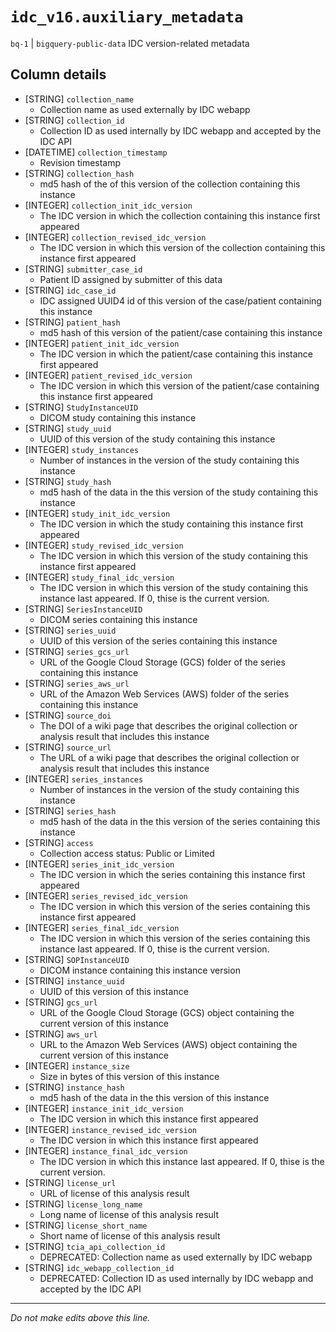 # `idc_v16.auxiliary_metadata`
`bq-1` | `bigquery-public-data`
IDC version-related metadata

## Column details
* [STRING]    `collection_name`
  - Collection name as used externally by IDC webapp
* [STRING]    `collection_id`
  - Collection ID as used internally by IDC webapp and accepted by the IDC API
* [DATETIME]  `collection_timestamp`
  - Revision timestamp
* [STRING]    `collection_hash`
  - md5 hash of the of this version of the collection containing this instance
* [INTEGER]   `collection_init_idc_version`
  - The IDC version in which the collection containing this instance first appeared
* [INTEGER]   `collection_revised_idc_version`
  - The IDC version in which this version of the collection containing this instance first appeared
* [STRING]    `submitter_case_id`
  - Patient ID assigned by submitter of this data
* [STRING]    `idc_case_id`
  - IDC assigned UUID4 id of this version of the case/patient containing this instance
* [STRING]    `patient_hash`
  - md5 hash of this version of the patient/case containing this instance
* [INTEGER]   `patient_init_idc_version`
  - The IDC version in which the patient/case containing this instance first appeared
* [INTEGER]   `patient_revised_idc_version`
  - The IDC version in which this version of the patient/case containing this instance first appeared
* [STRING]    `StudyInstanceUID`
  - DICOM study containing this instance
* [STRING]    `study_uuid`
  - UUID of this version of the study containing this instance
* [INTEGER]   `study_instances`
  - Number of instances in the version of the study containing this instance
* [STRING]    `study_hash`
  - md5 hash of the data in the this version of the study containing this instance
* [INTEGER]   `study_init_idc_version`
  - The IDC version in which the study containing this instance first appeared
* [INTEGER]   `study_revised_idc_version`
  - The IDC version in which this version of the study containing this instance first appeared
* [INTEGER]   `study_final_idc_version`
  - The IDC version in which this version of the study containing this instance last appeared. If 0, thise is the current version.
* [STRING]    `SeriesInstanceUID`
  - DICOM series containing this instance
* [STRING]    `series_uuid`
  - UUID of this version of the series containing this instance
* [STRING]    `series_gcs_url`
  - URL of the Google Cloud Storage (GCS) folder of the series containing this instance
* [STRING]    `series_aws_url`
  - URL of the Amazon Web Services (AWS) folder of the series containing this instance
* [STRING]    `source_doi`
  - The DOI of a wiki page that describes the original collection or analysis result that includes this instance
* [STRING]    `source_url`
  - The URL of a wiki page that describes the original collection or analysis result that includes this instance
* [INTEGER]   `series_instances`
  - Number of instances in the version of the study containing this instance
* [STRING]    `series_hash`
  - md5 hash of the data in the this version of the series containing this instance
* [STRING]    `access`
  - Collection access status: Public or Limited
* [INTEGER]   `series_init_idc_version`
  - The IDC version in which the series containing this instance first appeared
* [INTEGER]   `series_revised_idc_version`
  - The IDC version in which this version of the series containing this instance first appeared
* [INTEGER]   `series_final_idc_version`
  - The IDC version in which this version of the series containing this instance last appeared. If 0, thise is the current version.
* [STRING]    `SOPInstanceUID`
  - DICOM instance containing this instance version
* [STRING]    `instance_uuid`
  - UUID of this version of this instance
* [STRING]    `gcs_url`
  - URL of the Google Cloud Storage (GCS) object containing the current version of this instance
* [STRING]    `aws_url`
  - URL to the Amazon Web Services (AWS) object containing the current version of this instance
* [INTEGER]   `instance_size`
  - Size in bytes of this version of this instance
* [STRING]    `instance_hash`
  - md5 hash of the data in the this version of this instance
* [INTEGER]   `instance_init_idc_version`
  - The IDC version in which this instance first appeared
* [INTEGER]   `instance_revised_idc_version`
  - The IDC version in which this instance first appeared
* [INTEGER]   `instance_final_idc_version`
  - The IDC version in which this instance last appeared. If 0, thise is the current version.
* [STRING]    `license_url`
  - URL of license of this analysis result
* [STRING]    `license_long_name`
  - Long name of license of this analysis result
* [STRING]    `license_short_name`
  - Short name of license of this analysis result
* [STRING]    `tcia_api_collection_id`
  - DEPRECATED: Collection name as used externally by IDC webapp
* [STRING]    `idc_webapp_collection_id`
  - DEPRECATED: Collection ID as used internally by IDC webapp and accepted by the IDC API

-------------------------------------------------------------------------------
*Do not make edits above this line.*
